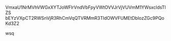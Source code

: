 VmxaU1NrMVhVWGxXYTJoWFlrVndVbFpyVWtOVVJrVjVUVmM1YWsxcldsTlZS
bEYzVXpCT2RWSnVjR3RhCmVqQTVRMmR3TldOWVFUMEtDblozZGc9PQoKd3Z2

wsq